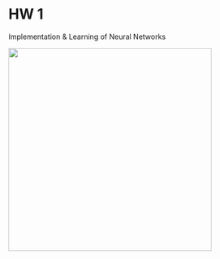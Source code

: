 
# HW 1

Implementation & Learning of Neural Networks

<img src="https://user-images.githubusercontent.com/26537107/125150796-77ae3800-e17d-11eb-967e-89dc808d1f1b.png" width="400" higeht="200">
